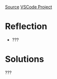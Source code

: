 [Source](https://exercism.org/tracks/csharp/exercises/largest-series-product)
[VSCode Project](vscode://file/Users/conorlambert/Exercism/csharp/largest-series-product)

# Reflection
- ???

# Solutions
???